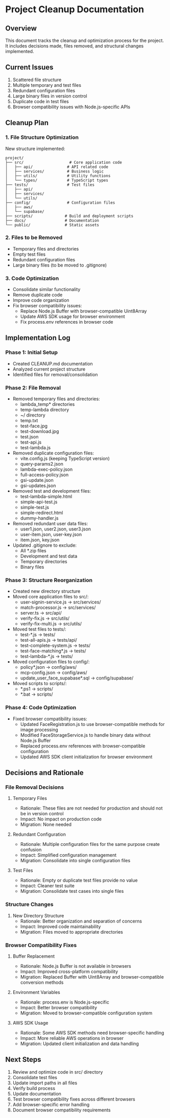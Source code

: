 # Project Cleanup Documentation

## Overview
This document tracks the cleanup and optimization process for the project. It includes decisions made, files removed, and structural changes implemented.

## Current Issues
1. Scattered file structure
2. Multiple temporary and test files
3. Redundant configuration files
4. Large binary files in version control
5. Duplicate code in test files
6. Browser compatibility issues with Node.js-specific APIs

## Cleanup Plan

### 1. File Structure Optimization
New structure implemented:
```
project/
├── src/                    # Core application code
│   ├── api/               # API related code
│   ├── services/          # Business logic
│   ├── utils/             # Utility functions
│   └── types/             # TypeScript types
├── tests/                 # Test files
│   ├── api/
│   ├── services/
│   └── utils/
├── config/                # Configuration files
│   ├── aws/
│   └── supabase/
├── scripts/              # Build and deployment scripts
├── docs/                 # Documentation
└── public/               # Static assets
```

### 2. Files to be Removed
- Temporary files and directories
- Empty test files
- Redundant configuration files
- Large binary files (to be moved to .gitignore)

### 3. Code Optimization
- Consolidate similar functionality
- Remove duplicate code
- Improve code organization
- Fix browser compatibility issues:
  - Replace Node.js Buffer with browser-compatible Uint8Array
  - Update AWS SDK usage for browser environment
  - Fix process.env references in browser code

## Implementation Log

### Phase 1: Initial Setup
- Created CLEANUP.md documentation
- Analyzed current project structure
- Identified files for removal/consolidation

### Phase 2: File Removal
- Removed temporary files and directories:
  - lambda_temp* directories
  - temp-lambda directory
  - ~/ directory
  - temp.txt
  - test-face.jpg
  - test-download.jpg
  - test.json
  - test-api.js
  - test-lambda.js
- Removed duplicate configuration files:
  - vite.config.js (keeping TypeScript version)
  - query-params2.json
  - lambda-exec-policy.json
  - full-access-policy.json
  - gsi-update.json
  - gsi-updates.json
- Removed test and development files:
  - test-lambda-simple.html
  - simple-api-test.js
  - simple-test.js
  - simple-redirect.html
  - dummy-handler.js
- Removed redundant user data files:
  - user1.json, user2.json, user3.json
  - user-item.json, user-key.json
  - item.json, key.json
- Updated .gitignore to exclude:
  - All *.zip files
  - Development and test data
  - Temporary directories
  - Binary files

### Phase 3: Structure Reorganization
- Created new directory structure
- Moved core application files to src/:
  - user-signin-service.js → src/services/
  - match-processor.js → src/services/
  - server.ts → src/api/
  - verify-fix.js → src/utils/
  - verify-fix-multi.js → src/utils/
- Moved test files to tests/:
  - test-*.js → tests/
  - test-all-apis.js → tests/api/
  - test-complete-system.js → tests/
  - test-face-matching*.js → tests/
  - test-lambda-*.js → tests/
- Moved configuration files to config/:
  - policy*.json → config/aws/
  - mcp-config.json → config/aws/
  - update_user_face_supabase*.sql → config/supabase/
- Moved scripts to scripts/:
  - *.ps1 → scripts/
  - *.bat → scripts/

### Phase 4: Code Optimization
- Fixed browser compatibility issues:
  - Updated FaceRegistration.js to use browser-compatible methods for image processing
  - Modified FaceStorageService.js to handle binary data without Node.js Buffer
  - Replaced process.env references with browser-compatible configuration
  - Updated AWS SDK client initialization for browser environment

## Decisions and Rationale

### File Removal Decisions
1. Temporary Files
   - Rationale: These files are not needed for production and should not be in version control
   - Impact: No impact on production code
   - Migration: None needed

2. Redundant Configuration
   - Rationale: Multiple configuration files for the same purpose create confusion
   - Impact: Simplified configuration management
   - Migration: Consolidate into single configuration files

3. Test Files
   - Rationale: Empty or duplicate test files provide no value
   - Impact: Cleaner test suite
   - Migration: Consolidate test cases into single files

### Structure Changes
1. New Directory Structure
   - Rationale: Better organization and separation of concerns
   - Impact: Improved code maintainability
   - Migration: Files moved to appropriate directories

### Browser Compatibility Fixes
1. Buffer Replacement
   - Rationale: Node.js Buffer is not available in browsers
   - Impact: Improved cross-platform compatibility
   - Migration: Replaced Buffer with Uint8Array and browser-compatible conversion methods

2. Environment Variables
   - Rationale: process.env is Node.js-specific
   - Impact: Better browser compatibility
   - Migration: Moved to browser-compatible configuration system

3. AWS SDK Usage
   - Rationale: Some AWS SDK methods need browser-specific handling
   - Impact: More reliable AWS operations in browser
   - Migration: Updated client initialization and data handling

## Next Steps
1. Review and optimize code in src/ directory
2. Consolidate test files
3. Update import paths in all files
4. Verify build process
5. Update documentation
6. Test browser compatibility fixes across different browsers
7. Add browser-specific error handling
8. Document browser compatibility requirements 